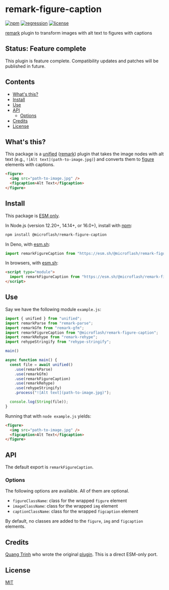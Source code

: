 # remark-figure-caption

[![npm](https://img.shields.io/npm/v/@microflash/remark-figure-caption)](https://www.npmjs.com/package/@microflash/remark-figure-caption)
[![regression](https://github.com/Microflash/remark-figure-caption/actions/workflows/regression.yml/badge.svg)](https://github.com/Microflash/remark-figure-caption/actions/workflows/regression.yml)
[![license](https://img.shields.io/npm/l/@microflash/remark-figure-caption)](./LICENSE.md)

[remark](https://github.com/remarkjs/remark) plugin to transform images with alt text to figures with captions

## Status: Feature complete

This plugin is feature complete. Compatibility updates and patches will be published in future.

## Contents

- [What's this?](#whats-this)
- [Install](#install)
- [Use](#use)
- [API](#api)
	- [Options](#options)
- [Credits](#credits)
- [License](#license)

## What's this?

This package is a [unified](https://github.com/unifiedjs/unified) ([remark](https://github.com/remarkjs/remark)) plugin that takes the image nodes with alt text (e.g., `![Alt text](path-to-image.jpg)`) and converts them to [figure](https://developer.mozilla.org/en-US/docs/Web/HTML/Element/figure) elements with captions.

```html
<figure>
  <img src="path-to-image.jpg" />
  <figcaption>Alt Text</figcaption>
</figure>
```

## Install

This package is [ESM only](https://gist.github.com/sindresorhus/a39789f98801d908bbc7ff3ecc99d99c).

In Node.js (version 12.20+, 14.14+, or 16.0+), install with [npm](https://docs.npmjs.com/cli/install):

```sh
npm install @microflash/remark-figure-caption
```

In Deno, with [esm.sh](https://esm.sh/):

```js
import remarkFigureCaption from "https://esm.sh/@microflash/remark-figure-caption";
```

In browsers, with [esm.sh](https://esm.sh/):

```html
<script type="module">
  import remarkFigureCaption from "https://esm.sh/@microflash/remark-figure-caption?bundle";
</script>
```

## Use

Say we have the following module `example.js`:

```js
import { unified } from "unified";
import remarkParse from "remark-parse";
import remarkGfm from "remark-gfm";
import remarkFigureCaption from "@microflash/remark-figure-caption";
import remarkRehype from "remark-rehype";
import rehypeStringify from "rehype-stringify";

main()

async function main() {
  const file = await unified()
    .use(remarkParse)
    .use(remarkGfm)
    .use(remarkFigureCaption)
    .use(remarkRehype)
    .use(rehypeStringify)
    .process("![Alt text](path-to-image.jpg)");

  console.log(String(file));
}
```

Running that with `node example.js` yields:

```html
<figure>
  <img src="path-to-image.jpg" />
  <figcaption>Alt Text</figcaption>
</figure>
```

## API

The default export is `remarkFigureCaption`.

### Options

The following options are available. All of them are optional.

- `figureClassName`: class for the wrapped `figure` element
- `imageClassName`: class for the wrapped `img` element
- `captionClassName`: class for the wrapped `figcaption` element

By default, no classes are added to the `figure`, `img` and `figcaption` elements.

## Credits

[Quang Trinh](https://github.com/tkhquang) who wrote the original [plugin](https://github.com/tkhquang/gridsome-remark-figure-caption). This is a direct ESM-only port.

## License

[MIT](./LICENSE.md)
